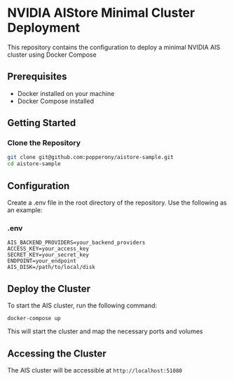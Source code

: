 # NVIDIA AIStore Minimal Cluster Deployment

This repository contains the configuration to deploy a minimal NVIDIA AIS cluster using Docker Compose

## Prerequisites

- Docker installed on your machine
- Docker Compose installed

## Getting Started

### Clone the Repository

```bash
git clone git@github.com:popperony/aistore-sample.git
cd aistore-sample
```

## Configuration

Create a .env file in the root directory of the repository. Use the following as an example:


### .env
```
AIS_BACKEND_PROVIDERS=your_backend_providers
ACCESS_KEY=your_access_key
SECRET_KEY=your_secret_key
ENDPOINT=your_endpoint
AIS_DISK=/path/to/local/disk
```


## Deploy the Cluster
To start the AIS cluster, run the following command:
```
docker-compose up
```

This will start the cluster and map the necessary ports and volumes

## Accessing the Cluster

The AIS cluster will be accessible at `http://localhost:51080`
